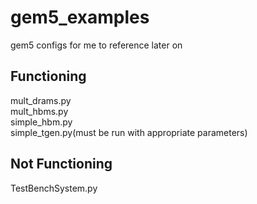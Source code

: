 # gem5_examples
gem5 configs for me to reference later on


## Functioning
mult_drams.py   
mult_hbms.py     
simple_hbm.py   
simple_tgen.py(must be run with appropriate parameters)   


## Not Functioning   
TestBenchSystem.py

